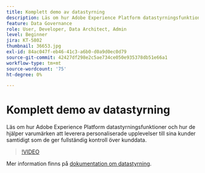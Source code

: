 ```yaml
---
title: Komplett demo av datastyrning
description: Läs om hur Adobe Experience Platform datastyrningsfunktioner och hur de hjälper varumärken att leverera personaliserade upplevelser till sina kunder samtidigt som de ger fullständig kontroll över kunddata.
feature: Data Governance
role: User, Developer, Data Architect, Admin
level: Beginner
jira: KT-5802
thumbnail: 36653.jpg
exl-id: 84ac047f-eb46-41c3-a6b0-d0a9d0ec0d79
source-git-commit: 42427df298e2c5ae734ce050e935378db51e66a1
workflow-type: tm+mt
source-wordcount: '75'
ht-degree: 0%

---
```


# Komplett demo av datastyrning

Läs om hur Adobe Experience Platform datastyrningsfunktioner och hur de hjälper varumärken att leverera personaliserade upplevelser till sina kunder samtidigt som de ger fullständig kontroll över kunddata.

>[!VIDEO](https://video.tv.adobe.com/v/36653?quality=12&learn=on)

Mer information finns på [dokumentation om datastyrning](https://experienceleague.adobe.com/docs/experience-platform/data-governance/home.html).
